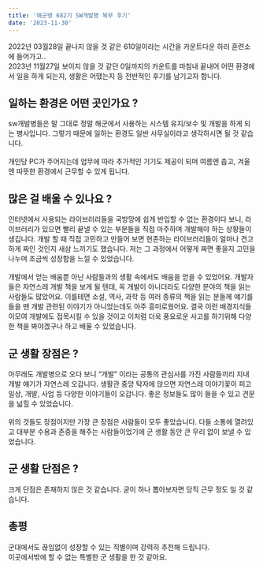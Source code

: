 ```yaml
---
title: '해군병 682기 SW개발병 복무 후기'
date: '2023-11-30'
---
```


2022년 03월28일 끝나지 않을 것 같은 610일이라는 시간을 카운트다운 하러 훈련소에 들어가고..  
2023년 11월27일 보이지 않을 것 같던 0일까지의 카운트를 마침내 끝내어 어떤 환경에서 일을 하게 되는지, 생활은 어땠는지 등 전반적인 후기를 남기고자 합니다.

## **일하는 환경은 어떤 곳인가요 ?**

sw개발병들은 말 그대로 정말 해군에서 사용하는 시스템 유지/보수 및 개발을 하게 되는 병사입니다. 그렇기 때문에 일하는 환경도 일반 사무실이라고 생각하시면 될 것 같습니다.  
   
개인당 PC가 주어지는데 업무에 따라 추가적인 기기도 제공이 되며 여름엔 춥고, 겨울엔 따뜻한 환경에서 근무할 수 있게 됩니다.

## **많은 걸 배울 수 있나요 ?**

인터넷에서 사용되는 라이브러리들을 국방망에 쉽게 반입할 수 없는 환경이다 보니, 라이브러리가 있으면 빨리 끝낼 수 있는 부분들을 직접 마주하며 개발해야 하는 상황들이 생깁니다. 개발 할 때 직접 고민하고 만들어 보면 현존하는 라이브러리들이 얼마나 견고하게 짜인 것인지 새삼 느끼기도 했습니다. 저는 그 과정에서 어떻게 짜면 좋을지 고민을 나누며 조금씩 성장함을 느낄 수 있었습니다.  
   
개발에서 얻는 배움뿐 아닌 사람들과의 생활 속에서도 배움을 얻을 수 있었어요. 개발자들은 자연스레 개발 책을 보게 될 텐데, 꼭 개발이 아니더라도 다양한 분야의 책을 읽는 사람들도 많았어요. 이를테면 소설, 역사, 과학 등 여러 종류의 책을 읽는 분들께 얘기를 들을 땐 개발 관련된 이야기가 아니었는데도 아주 흥미로웠어요. 결국 이런 배경지식들이모여 개발에도 접목시킬 수 있을 것이고 이처럼 더욱 풍요로운 사고를 하기위해 다양한 책을 봐야겠구나 하고 배울 수 있었습니다.

## **군 생활 장점은 ?**

아무래도 개발병으로 오다 보니 “개발” 이라는 공통의 관심사를 가진 사람들끼리 지내 개발 얘기가 자연스레 오갑니다. 생활관 중앙 탁자에 앉으면 자연스레 이야기꽃이 피고 일상, 개발, 사업 등 다양한 이야기들이 오갑니다. 좋은 정보들도 많이 들을 수 있고 견문을 넓힐 수 있었습니다.  
   
위의 것들도 장점이지만 가장 큰 장점은 사람들이 모두 좋았습니다. 다들 소통에 열려있고 대부분 수용과 존중을 해주는 사람들이었기에 군 생활 동안 큰 무리 없이 보낼 수 있었습니다.

## **군 생활 단점은 ?**

크게 단점은 존재하지 않은 것 같습니다. 굳이 하나 뽑아보자면 당직 근무 정도 일 것 같습니다.

## **총평**

군대에서도 끊임없이 성장할 수 있는 직별이며 강력히 추천해 드립니다.  
이곳에서밖에 할 수 없는 특별한 군 생활을 한 것 같아요.